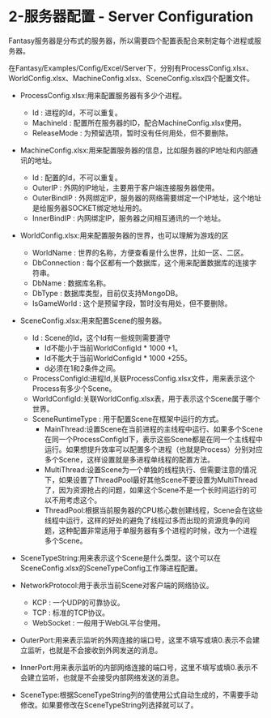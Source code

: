 # 2-服务器配置 - Server Configuration

Fantasy服务器是分布式的服务器，所以需要四个配置表配合来制定每个进程或服务器。

在Fantasy/Examples/Config/Excel/Server下，分别有ProcessConfig.xlsx、WorldConfig.xlsx、MachineConfig.xlsx、SceneConfig.xlsx四个配置文件。

- ProcessConfig.xlsx:用来配置服务器有多少个进程。

  - Id : 进程的Id，不可以重复。
  - MachineId : 配置所在服务器的ID，配合MachineConfig.xlsx使用。
  - ReleaseMode : 为预留选项，暂时没有任何用处，但不要删除。
- MachineConfig.xlsx:用来配置服务器的信息，比如服务器的IP地址和内部通讯的地址。

  - Id : 配置的Id，不可以重复。
  - OuterIP : 外网的IP地址，主要用于客户端连接服务器使用。
  - OuterBindIP : 外网绑定IP，服务器的网络需要绑定一个IP地址，这个地址是给服务器SOCKET绑定地址用的。
  - InnerBindIP : 内网绑定IP，服务器之间相互通讯的一个地址。
- WorldConfig.xlsx:用来配置服务器的世界，也可以理解为游戏的区
  
  - WorldName : 世界的名称，方便查看是什么世界，比如一区、二区。
  - DbConnection : 每个区都有一个数据库，这个用来配置数据库的连接字符串。
  - DbName : 数据库名称。
  - DbType : 数据库类型，目前仅支持MongoDB。
  - IsGameWorld : 这个是预留字段，暂时没有用处，但不要删除。
- SceneConfig.xlsx:用来配置Scene的服务器。
  
  - Id : Scene的Id，这个Id有一些规则需要遵守
    - Id不能小于当前WorldConfigId \* 1000 +1。
    - Id不能大于当前WorldConfigId \* 1000 +255。
    - d必须在1和2条件之间。
  - ProcessConfigId:进程Id,关联ProcessConfig.xlsx文件，用来表示这个Process有多少个Scene。
  - WorldConfigId:关联WorldConfig.xlsx表，用于表示这个Scene属于哪个世界。
  - SceneRuntimeType : 用于配置Scene在框架中运行的方式。
    - MainThread:设置Scene在当前进程的主线程中运行、如果多个Scene在同一个ProcessConfigId下，表示这些Scene都是在同一个主线程中运行。如果想提升效率可以配置多个进程（也就是Process）分别对应多个Scene，这样设置就是多进程单线程的配置方法。
    - MultiThread:设置Scene为一个单独的线程执行、但需要注意的情况下，如果设置了ThreadPool最好其他Scene不要设置为MultiThread了，因为资源抢占的问题，如果这个Scene不是一个长时间运行的可以不用考虑这个。
    - ThreadPool:根据当前服务器的CPU核心数创建线程，Scene会在这些线程中运行，这样的好处的避免了线程过多而出现的资源竞争的问题，这种配置非常适用于单服务器有多个进程的时候，改为一个进程多个Scene。
 - SceneTypeString:用来表示这个Scene是什么类型。这个可以在SceneConfig.xlsx的SceneTypeConfig工作簿进程配置。
 - NetworkProtocol:用于表示当前Scene对客户端的网络协议。
   - KCP : 一个UDP的可靠协议。
   - TCP : 标准的TCP协议。
   - WebSocket : 一般用于WebGL平台使用。
- OuterPort:用来表示监听的外网连接的端口号，这里不填写或填0.表示不会建立监听，也就是不会接收到外网发送的消息。
- InnerPort:用来表示监听的内部网络连接的端口号，这里不填写或填0.表示不会建立监听，也就是不会接受内部网络发送的消息。
- SceneType:根据SceneTypeString列的值使用公式自动生成的，不需要手动修改。如果要修改在SceneTypeString列选择就可以了。
